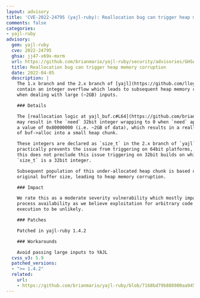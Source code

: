 ```yaml
---
layout: advisory
title: 'CVE-2022-24795 (yajl-ruby): Reallocation bug can trigger heap memory corruption'
comments: false
categories:
- yajl-ruby
advisory:
  gem: yajl-ruby
  cve: 2022-24795
  ghsa: jj47-x69x-mxrm
  url: https://github.com/brianmario/yajl-ruby/security/advisories/GHSA-jj47-x69x-mxrm
  title: Reallocation bug can trigger heap memory corruption
  date: 2022-04-05
  description: |
    The 1.x branch and the 2.x branch of [yajl](https://github.com/lloyd/yajl)
    contain an integer overflow which leads to subsequent heap memory corruption
    when dealing with large (~2GB) inputs.

    ### Details

    The [reallocation logic at yajl_buf.c#L64](https://github.com/brianmario/yajl-ruby/blob/7168bd79b888900aa94523301126f968a93eb3a6/ext/yajl/yajl_buf.c#L64)
    may result in the `need` 32bit integer wrapping to 0 when `need` approaches
    a value of 0x80000000 (i.e. ~2GB of data), which results in a reallocation
    of buf->alloc into a small heap chunk.

    These integers are declared as `size_t` in the 2.x branch of `yajl`, which
    practically prevents the issue from triggering on 64bit platforms, however
    this does not preclude this issue triggering on 32bit builds on which
    `size_t` is a 32bit integer.

    Subsequent population of this under-allocated heap chunk is based on the
    original buffer size, leading to heap memory corruption.

    ### Impact

    We rate this as a moderate severity vulnerability which mostly impacts
    process availability as we believe exploitation for arbitrary code
    execution to be unlikely.

    ### Patches

    Patched in yajl-ruby 1.4.2

    ### Workarounds

    Avoid passing large inputs to YAJL
  cvss_v3: 5.9
  patched_versions:
  - ">= 1.4.2"
  related:
    url:
    - https://github.com/brianmario/yajl-ruby/blob/7168bd79b888900aa94523301126f968a93eb3a6/ext/yajl/yajl_buf.c#L64
---
```

